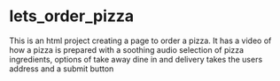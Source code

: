 # lets_order_pizza
This is an html project creating a page to order a pizza. 
It has a video of how a pizza is prepared with a soothing audio
selection of pizza ingredients, options of take away dine in and delivery
takes the users address and a submit button
